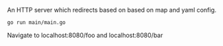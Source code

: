 An HTTP server which redirects based on based on map and yaml config.

```
go run main/main.go
```

Navigate to localhost:8080/foo and localhost:8080/bar